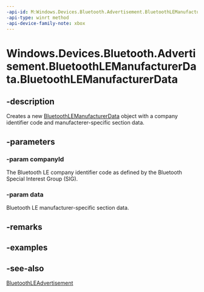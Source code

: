 ```yaml
---
-api-id: M:Windows.Devices.Bluetooth.Advertisement.BluetoothLEManufacturerData.#ctor(System.UInt16,Windows.Storage.Streams.IBuffer)
-api-type: winrt method
-api-device-family-note: xbox
---
```


<!-- Method syntax
public BluetoothLEManufacturerData(System.UInt16 companyId, Windows.Storage.Streams.IBuffer data)
-->

# Windows.Devices.Bluetooth.Advertisement.BluetoothLEManufacturerData.BluetoothLEManufacturerData

## -description
Creates a new [BluetoothLEManufacturerData](bluetoothlemanufacturerdata.md) object with a company identifier code and manufacterer-specific section data.

## -parameters
### -param companyId
The Bluetooth LE company identifier code as defined by the Bluetooth Special Interest Group (SIG).

### -param data
Bluetooth LE manufacturer-specific section data.

## -remarks

## -examples

## -see-also
[BluetoothLEAdvertisement](bluetoothleadvertisement.md)